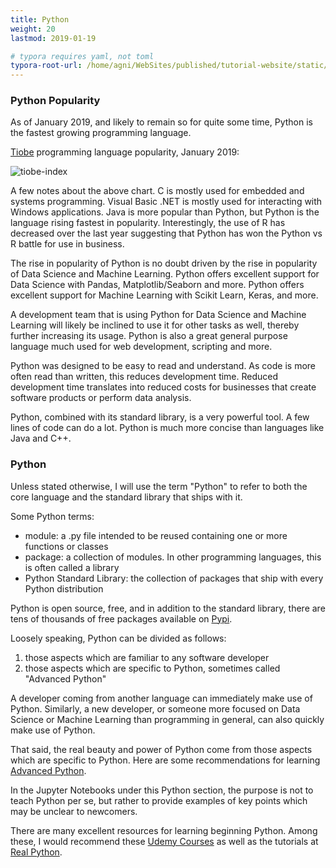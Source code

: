 ```yaml
---
title: Python
weight: 20
lastmod: 2019-01-19

# typora requires yaml, not toml
typora-root-url: /home/agni/WebSites/published/tutorial-website/static/
---
```

### Python Popularity

As of January 2019, and likely to remain so for quite some time, Python is the fastest growing programming language.

[Tiobe](https://www.tiobe.com/tiobe-index/) programming language popularity, January 2019:

![tiobe-index](/images/tiobe-2019-01-19.png)

A few notes about the above chart.  C is mostly used for embedded and systems programming. Visual Basic .NET is mostly used for interacting with Windows applications.  Java is more popular than Python, but Python is the language rising fastest in popularity.  Interestingly, the use of R has decreased over the last year suggesting that Python has won the Python vs R battle for use in business.

The rise in popularity of Python is no doubt driven by the rise in popularity of Data Science and Machine Learning.  Python offers excellent support for Data Science with Pandas, Matplotlib/Seaborn and more.  Python offers excellent support for Machine Learning with Scikit Learn, Keras, and more.

A development team that is using Python for Data Science and Machine Learning will likely be inclined to use it for other tasks as well, thereby further increasing its usage.  Python is also a great general purpose language much used for web development, scripting and more.

Python was designed to be easy to read and understand.  As code is more often read than written, this reduces development time.  Reduced development time translates into reduced costs for businesses that create software products or perform data analysis.

Python, combined with its standard library, is a very powerful tool.  A few lines of code can do a lot.  Python is much more concise than languages like Java and C++.

### Python

Unless stated otherwise, I will use the term "Python" to refer to both the core language and the standard library that ships with it.

Some Python terms:

* module: a .py file intended to be reused containing one or more functions or classes
* package: a collection of modules.  In other programming languages, this is often called a library
* Python Standard Library: the collection of packages that ship with every Python distribution

Python is open source, free, and in addition to the standard library, there are tens of thousands of free packages available on [Pypi](https://pypi.org/).

Loosely speaking, Python can be divided as follows:

1. those aspects which are familiar to any software developer
2. those aspects which are specific to Python, sometimes called "Advanced Python"

A developer coming from another language can immediately make use of Python.  Similarly, a new developer, or someone more focused on Data Science or Machine Learning than programming in general, can also quickly make use of Python.

That said, the real beauty and power of Python come from those aspects which are specific to Python.  Here are some recommendations for learning [Advanced Python](/books/adv_python).

In the Jupyter Notebooks under this Python section, the purpose is not to teach Python per se, but rather to provide examples of key points which may be unclear to newcomers.

There are many excellent resources for learning beginning Python.  Among these, I would recommend these [Udemy Courses](/reviews/special/udemy) as well as the tutorials at  [Real Python](https://realpython.com/).
